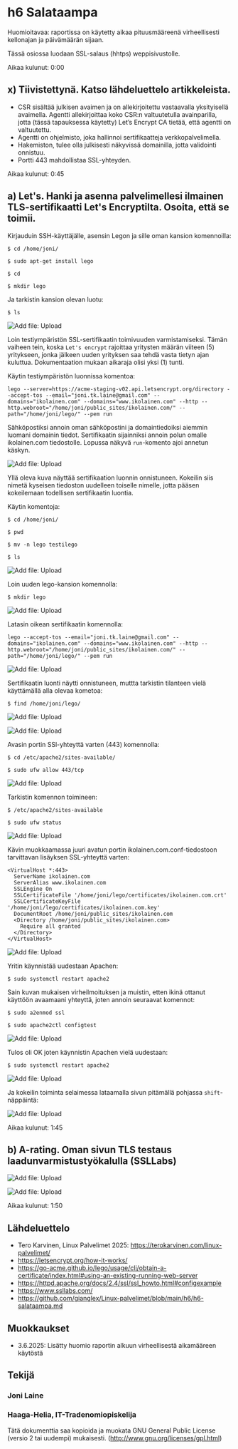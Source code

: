 # h6 Salataampa

Huomioitavaa: raportissa on käytetty aikaa pituusmääreenä virheellisesti kellonajan ja päivämäärän sijaan.

Tässä osiossa luodaan SSL-salaus (hhtps) weppisivustolle.

Aikaa kulunut: 0:00

## x) Tiivistettynä. Katso lähdeluettelo artikkeleista.

- CSR sisältää julkisen avaimen ja on allekirjoitettu vastaavalla yksityisellä avaimella. Agentti allekirjoittaa koko CSR:n valtuutetulla avainparilla, jotta (tässä tapauksessa käytetty) Let’s Encrypt CA tietää, että agentti on valtuutettu.
- Agentti on ohjelmisto, joka hallinnoi sertifikaatteja verkkopalvelimella.
- Hakemiston, tulee olla julkisesti näkyvissä domainilla, jotta validointi onnistuu.
- Portti 443 mahdollistaa SSL-yhteyden.

Aikaa kulunut: 0:45

## a) Let's. Hanki ja asenna palvelimellesi ilmainen TLS-sertifikaatti Let's Encryptilta. Osoita, että se toimii.

Kirjauduin SSH-käyttäjälle, asensin Legon ja sille oman kansion komennoilla:

`$ cd /home/joni/`

`$ sudo apt-get install lego`

`$ cd`

`$ mkdir lego`

Ja tarkistin kansion olevan luotu:

`$ ls`

![Add file: Upload](h6_Kuva100.png)

Loin testiympäristön SSL-sertifikaatin toimivuuden varmistamiseksi. Tämän vaiheen tein, koska `Let's encrypt` rajoittaa yritysten määrän viiteen (5) yritykseen, jonka jälkeen uuden yrityksen saa tehdä vasta tietyn ajan kuluttua. Dokumentaation mukaan aikaraja olisi yksi (1) tunti.

Käytin testiympäristön luonnissa komentoa:

```
lego --server=https://acme-staging-v02.api.letsencrypt.org/directory --accept-tos --email="joni.tk.laine@gmail.com" --domains="ikolainen.com" --domains="www.ikolainen.com" --http --http.webroot="/home/joni/public_sites/ikolainen.com/" --path="/home/joni/lego/" --pem run

```

Sähköpostiksi annoin oman sähköpostini ja domaintiedoiksi aiemmin luomani domainin tiedot. Sertifikaatin sijainniksi annoin polun omalle ikolainen.com tiedostolle. Lopussa näkyvä `run`-komento ajoi annetun käskyn.

![Add file: Upload](h6_Kuva101.png)

Yllä oleva kuva näyttää sertifikaation luonnin onnistuneen. Kokeilin siis nimetä kyseisen tiedoston uudelleen toiselle nimelle, jotta pääsen kokeilemaan todellisen sertifikaatin luontia.

Käytin komentoja:

`$ cd /home/joni/`

`$ pwd`

`$ mv -n lego testilego`

`$ ls`

![Add file: Upload](h6_Kuva102.png)

Loin uuden lego-kansion komennolla:

`$ mkdir lego`

![Add file: Upload](h6_Kuva104.png)

Latasin oikean sertifikaatin komennolla:

```
lego --accept-tos --email="joni.tk.laine@gmail.com" --domains="ikolainen.com" --domains="www.ikolainen.com" --http --http.webroot="/home/joni/public_sites/ikolainen.com/" --path="/home/joni/lego/" --pem run

```

![Add file: Upload](h6_Kuva105.png)

Sertifikaatin luonti näytti onnistuneen, muttta tarkistin tilanteen vielä käyttämällä alla olevaa kometoa:

`$ find /home/joni/lego/`

![Add file: Upload](h6_Kuva103.png)


![Add file: Upload](h6_Kuva106.png)

Avasin portin SSl-yhteyttä varten (443) komennolla:

`$ cd /etc/apache2/sites-available/`

`$ sudo ufw allow 443/tcp`

![Add file: Upload](h6_Kuva107.png)

Tarkistin komennon toimineen:

`$ /etc/apache2/sites-available`

`$ sudo ufw status`

![Add file: Upload](h6_Kuva109.png)

Kävin muokkaamassa juuri avatun portin ikolainen.com.conf-tiedostoon tarvittavan lisäyksen SSL-yhteyttä varten:

```
<VirtualHost *:443>
  ServerName ikolainen.com
  ServerAlias www.ikolainen.com
  SSLEngine On
  SSLCertificateFile '/home/joni/lego/certificates/ikolainen.com.crt'
  SSLCertificateKeyFile '/home/joni/lego/certificates/ikolainen.com.key'
  DocumentRoot /home/joni/public_sites/ikolainen.com
  <Directory /home/joni/public_sites/ikolainen.com>
    Require all granted
  </Directory>
</VirtualHost>
```

![Add file: Upload](h6_Kuva108.png)

Yritin käynnistää uudestaan Apachen:

`$ sudo systemctl restart apache2`

Sain kuvan mukaisen virheilmoituksen ja muistin, etten ikinä ottanut käyttöön avaamaani yhteyttä, joten annoin seuraavat komennot:

`$ sudo a2enmod ssl`

`$ sudo apache2ctl configtest`

![Add file: Upload](h6_Kuva110.png)

Tulos oli OK joten käynnistin Apachen vielä uudestaan:

`$ sudo systemctl restart apache2`

![Add file: Upload](h6_Kuva111.png)

Ja kokeilin toiminta selaimessa lataamalla sivun pitämällä pohjassa `shift`-näppäintä:

![Add file: Upload](h6_Kuva112.png)

Aikaa kulunut: 1:45

## b) A-rating. Oman sivun TLS testaus laadunvarmistustyökalulla (SSLLabs)

![Add file: Upload](h6_Kuva113.png)

![Add file: Upload](h6_Kuva114.png)

Aikaa kulunut: 1:50


## Lähdeluettelo

- Tero Karvinen, Linux Palvelimet 2025: https://terokarvinen.com/linux-palvelimet/
- https://letsencrypt.org/how-it-works/
- https://go-acme.github.io/lego/usage/cli/obtain-a-certificate/index.html#using-an-existing-running-web-server
- https://httpd.apache.org/docs/2.4/ssl/ssl_howto.html#configexample
- https://www.ssllabs.com/
- https://github.com/gianglex/Linux-palvelimet/blob/main/h6/h6-salataampa.md


## Muokkaukset

- 3.6.2025: Lisätty huomio raportin alkuun virheellisestä aikamääreen käytöstä


## Tekijä

### Joni Laine

### Haaga-Helia, IT-Tradenomiopiskelija

Tätä dokumenttia saa kopioida ja muokata GNU General Public License (versio 2 tai uudempi) mukaisesti. (http://www.gnu.org/licenses/gpl.html)

